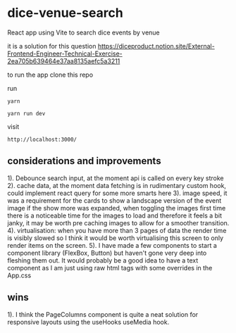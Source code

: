 # dice-venue-search
React app using Vite to search dice events by venue

it is a solution for this question https://diceproduct.notion.site/External-Frontend-Engineer-Technical-Exercise-2ea705b639464e37aa8135aefc5a3211

to run the app clone this repo

run

`yarn`

`yarn run dev`

visit 

`http://localhost:3000/`

## considerations and improvements

1). Debounce search input, at the moment api is called on every key stroke
2). cache data, at the moment data fetching is in rudimentary custom hook, could implement react query for some more smarts here
3). image speed, it was a requirement for the cards to show a landscape version of the event image if the show more was expanded, when toggling the images first time there is a noticeable time for the images to load and therefore it feels a bit janky, it may be worth pre caching images to allow for a smoother transition.
4). virtualisation: when you have more than 3 pages of data the render time is visibly slowed so I think it would be worth virtualising this screen to only render items on the screen.
5). I have made a few components to start a component library (FlexBox, Button) but haven't gone very deep into fleshing them out. It would probably be a good idea to have a text component as I am just using raw html tags with some overrides in the App.css

## wins
1). I think the PageColumns component is quite a neat solution for responsive layouts using the useHooks useMedia hook.
